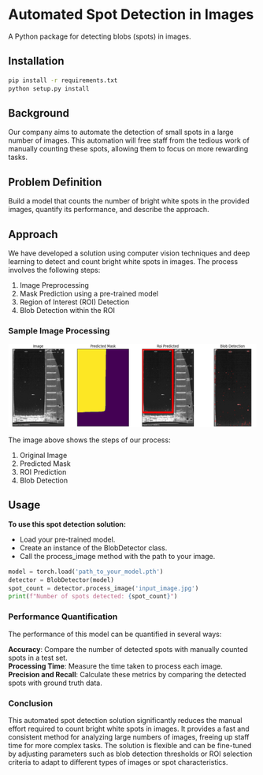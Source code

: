 



# Automated Spot Detection in Images
A Python package for detecting blobs (spots) in images.

## Installation

```bash
pip install -r requirements.txt
python setup.py install
```

## Background

Our company aims to automate the detection of small spots in a large number of images. This automation will free staff from the tedious work of manually counting these spots, allowing them to focus on more rewarding tasks.

## Problem Definition

Build a model that counts the number of bright white spots in the provided images, quantify its performance, and describe the approach.

## Approach

We have developed a solution using computer vision techniques and deep learning to detect and count bright white spots in images. The process involves the following steps:

1. Image Preprocessing
2. Mask Prediction using a pre-trained model
3. Region of Interest (ROI) Detection
4. Blob Detection within the ROI

### Sample Image Processing

![Sample Image Processing](images/blob_detection.png)

The image above shows the steps of our process:
1. Original Image
2. Predicted Mask
3. ROI Prediction
4. Blob Detection

## Usage


**To use this spot detection solution:**

+ Load your pre-trained model.
+ Create an instance of the BlobDetector class.
+ Call the process_image method with the path to your image.
```python
model = torch.load('path_to_your_model.pth')
detector = BlobDetector(model)
spot_count = detector.process_image('input_image.jpg')
print(f"Number of spots detected: {spot_count}")

```


### Performance Quantification
The performance of this model can be quantified in several ways:

**Accuracy**: Compare the number of detected spots with manually counted spots in a test set.  
**Processing Time**: Measure the time taken to process each image.  
**Precision and Recall**: Calculate these metrics by comparing the detected spots with ground truth data.  

### Conclusion
This automated spot detection solution significantly reduces the manual effort required to count bright white spots in images. It provides a fast and consistent method for analyzing large numbers of images, freeing up staff time for more complex tasks.
The solution is flexible and can be fine-tuned by adjusting parameters such as blob detection thresholds or ROI selection criteria to adapt to different types of images or spot characteristics.
